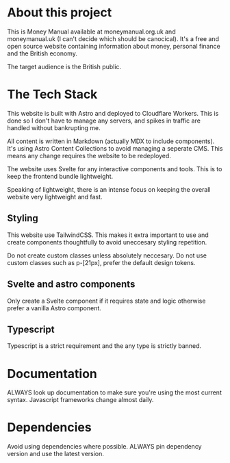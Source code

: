 # About this project
This is Money Manual available at moneymanual.org.uk and moneymanual.uk (I can't decide which should be canocical). It's a free and open source website containing information about money, personal finance and the British economy.

The target audience is the British public.

# The Tech Stack
This website is built with Astro and deployed to Cloudflare Workers. This is done so I don't have to manage any servers, and spikes in traffic are handled without bankrupting me.

All content is written in Markdown (actually MDX to include components). It's using Astro Content Collections to avoid managing a seperate CMS. This means any change requires the website to be redeployed.

The website uses Svelte for any interactive components and tools. This is to keep the frontend bundle lightweight.

Speaking of lightweight, there is an intense focus on keeping the overall website very lightweight and fast.

## Styling
This website use TailwindCSS. This makes it extra important to use and create components thoughtfully to avoid uneccesary styling repetition.

Do not create custom classes unless absolutely neccesary. Do not use custom classes such as p-[21px], prefer the default design tokens.

## Svelte and astro components
Only create a Svelte component if it requires state and logic otherwise prefer a vanilla Astro component.

## Typescript
Typescript is a strict requirement and the any type is strictly banned.

# Documentation
ALWAYS look up documentation to make sure you're using the most current syntax. Javascript frameworks change almost daily.

# Dependencies
Avoid using dependencies where possible. ALWAYS pin dependency version and use the latest version.
